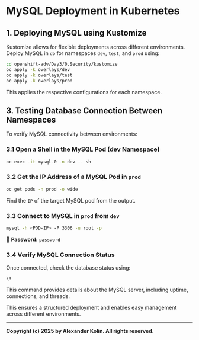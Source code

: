 # MySQL Deployment in Kubernetes


## **1. Deploying MySQL using Kustomize**
Kustomize allows for flexible deployments across different environments. Deploy MySQL in `db` for namespaces `dev`, `test`, and `prod` using:

```sh
cd openshift-adv/Day3/0.Security/kustomize
oc apply -k overlays/dev
oc apply -k overlays/test
oc apply -k overlays/prod
```

This applies the respective configurations for each namespace.

## **3. Testing Database Connection Between Namespaces**
To verify MySQL connectivity between environments:

### **3.1 Open a Shell in the MySQL Pod (dev Namespace)**
```sh
oc exec -it mysql-0 -n dev -- sh
```

### **3.2 Get the IP Address of a MySQL Pod in `prod`**
```sh
oc get pods -n prod -o wide
```
Find the `IP` of the target MySQL pod from the output.

### **3.3 Connect to MySQL in `prod` from `dev`**
```sh
mysql -h <POD-IP> -P 3306 -u root -p
```

🔹 **Password:** `password`

### **3.4 Verify MySQL Connection Status**
Once connected, check the database status using:
```sh
\s
```
This command provides details about the MySQL server, including uptime, connections, and threads.


This ensures a structured deployment and enables easy management across different environments. 

---
**Copyright (c) 2025 by Alexander Kolin. All rights reserved.**